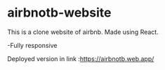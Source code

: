 # airbnotb-website
This is a clone website of airbnb. Made using React.

-Fully responsive

Deployed version in link :https://airbnotb.web.app/

